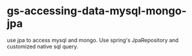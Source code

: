# gs-accessing-data-mysql-mongo-jpa
use jpa to access mysql and mongo. Use spring's JpaRepository and customized native sql query.
